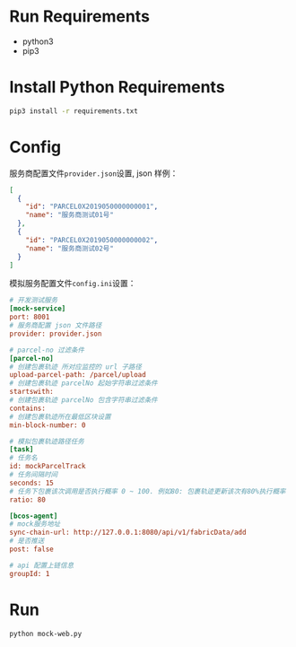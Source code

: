 # Run Requirements
- python3
- pip3


# Install Python Requirements
```bash
pip3 install -r requirements.txt 
```

# Config
服务商配置文件`provider.json`设置,  json 样例：
```json
[
  {
    "id": "PARCEL0X2019050000000001",
    "name": "服务商测试01号"
  },
  {
    "id": "PARCEL0X2019050000000002",
    "name": "服务商测试02号"
  }
]
```

模拟服务配置文件`config.ini`设置： 
```ini
# 开发测试服务
[mock-service]
port: 8001
# 服务商配置 json 文件路径
provider: provider.json

# parcel-no 过滤条件
[parcel-no]
# 创建包裹轨迹 所对应监控的 url 子路径
upload-parcel-path: /parcel/upload
# 创建包裹轨迹 parcelNo 起始字符串过滤条件
startswith:
# 创建包裹轨迹 parcelNo 包含字符串过滤条件
contains:
# 创建包裹轨迹所在最低区块设置
min-block-number: 0

# 模拟包裹轨迹路径任务
[task]
# 任务名
id: mockParcelTrack
# 任务间隔时间
seconds: 15
# 任务下包裹该次调用是否执行概率 0 ~ 100. 例如80: 包裹轨迹更新该次有80%执行概率
ratio: 80

[bcos-agent]
# mock服务地址
sync-chain-url: http://127.0.0.1:8080/api/v1/fabricData/add
# 是否推送
post: false

# api 配置上链信息
groupId: 1
```

# Run
```bash
python mock-web.py
```